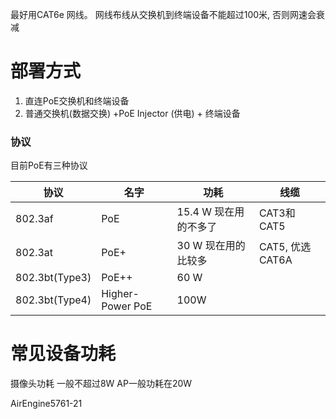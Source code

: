 
最好用CAT6e 网线。 
网线布线从交换机到终端设备不能超过100米, 否则网速会衰减

# 部署方式
1. 直连PoE交换机和终端设备
2. 普通交换机(数据交换) +PoE Injector (供电) + 终端设备


### 协议
目前PoE有三种协议

| 协议    | 名字  | 功耗                  | 线缆       |
| ------- | ----- | --------------------- | ---------- |
| 802.3af | PoE   | 15.4 W 现在用的不多了 | CAT3和CAT5 |
| 802.3at | PoE+  | 30 W 现在用的比较多   | CAT5, 优选CAT6A       |
| 802.3bt(Type3) | PoE++ | 60 W                  |            |
| 802.3bt(Type4) | Higher-Power PoE  |  100W     |            |

# 常见设备功耗
摄像头功耗 一般不超过8W
AP一般功耗在20W



AirEngine5761-21 
